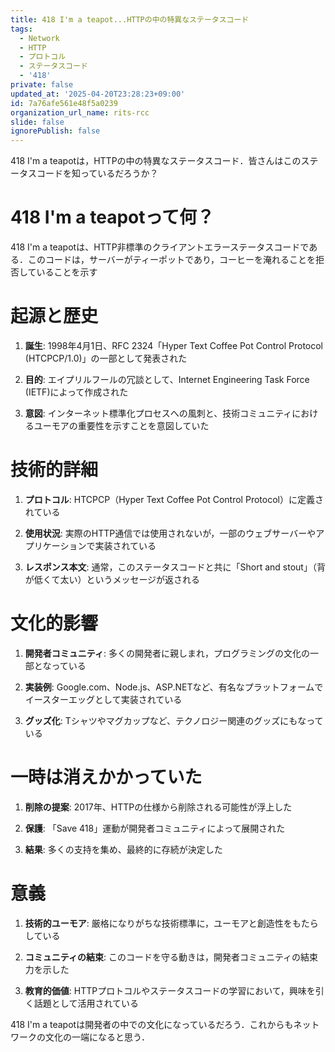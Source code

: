 ```yaml
---
title: 418 I'm a teapot...HTTPの中の特異なステータスコード
tags:
  - Network
  - HTTP
  - プロトコル
  - ステータスコード
  - '418'
private: false
updated_at: '2025-04-20T23:28:23+09:00'
id: 7a76afe561e48f5a0239
organization_url_name: rits-rcc
slide: false
ignorePublish: false
---
```

418 I'm a teapotは，HTTPの中の特異なステータスコード．皆さんはこのステータスコードを知っているだろうか？

# 418 I'm a teapotって何？

418 I'm a teapotは、HTTP非標準のクライアントエラーステータスコードである．このコードは，サーバーがティーポットであり，コーヒーを淹れることを拒否していることを示す

# 起源と歴史

1. **誕生**: 1998年4月1日、RFC 2324「Hyper Text Coffee Pot Control Protocol (HTCPCP/1.0)」の一部として発表された

2. **目的**: エイプリルフールの冗談として、Internet Engineering Task Force (IETF)によって作成された

3. **意図**: インターネット標準化プロセスへの風刺と、技術コミュニティにおけるユーモアの重要性を示すことを意図していた

# 技術的詳細

1. **プロトコル**: HTCPCP（Hyper Text Coffee Pot Control Protocol）に定義されている

2. **使用状況**: 実際のHTTP通信では使用されないが，一部のウェブサーバーやアプリケーションで実装されている

3. **レスポンス本文**: 通常，このステータスコードと共に「Short and stout」（背が低くて太い）というメッセージが返される

# 文化的影響

1. **開発者コミュニティ**: 多くの開発者に親しまれ，プログラミングの文化の一部となっている

2. **実装例**: Google.com、Node.js、ASP.NETなど、有名なプラットフォームでイースターエッグとして実装されている

3. **グッズ化**: Tシャツやマグカップなど、テクノロジー関連のグッズにもなっている

# 一時は消えかかっていた

1. **削除の提案**: 2017年、HTTPの仕様から削除される可能性が浮上した

2. **保護**: 「Save 418」運動が開発者コミュニティによって展開された

3. **結果**: 多くの支持を集め、最終的に存続が決定した

# 意義

1. **技術的ユーモア**: 厳格になりがちな技術標準に，ユーモアと創造性をもたらしている

2. **コミュニティの結束**: このコードを守る動きは，開発者コミュニティの結束力を示した

3. **教育的価値**: HTTPプロトコルやステータスコードの学習において，興味を引く話題として活用されている

418 I'm a teapotは開発者の中での文化になっているだろう．これからもネットワークの文化の一端になると思う．
